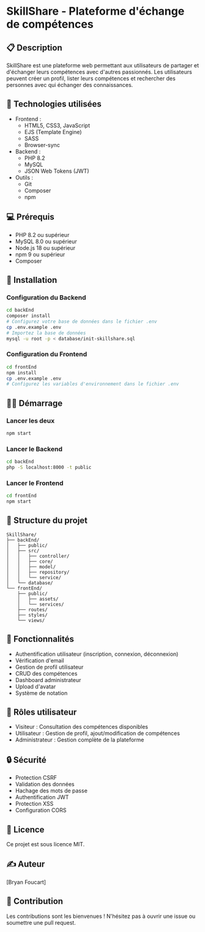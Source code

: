 # SkillShare - Plateforme d'échange de compétences

## 📋 Description

SkillShare est une plateforme web permettant aux utilisateurs de partager et d'échanger leurs compétences avec d'autres passionnés. Les utilisateurs peuvent créer un profil, lister leurs compétences et rechercher des personnes avec qui échanger des connaissances.

## 🚀 Technologies utilisées

- Frontend :
  - HTML5, CSS3, JavaScript
  - EJS (Template Engine)
  - SASS
  - Browser-sync
- Backend :
  - PHP 8.2
  - MySQL
  - JSON Web Tokens (JWT)
- Outils :
  - Git
  - Composer
  - npm

## 💻 Prérequis

- PHP 8.2 ou supérieur
- MySQL 8.0 ou supérieur
- Node.js 18 ou supérieur
- npm 9 ou supérieur
- Composer

## 🔧 Installation

### Configuration du Backend

```bash
cd backEnd
composer install
# Configurez votre base de données dans le fichier .env
cp .env.example .env
# Importez la base de données
mysql -u root -p < database/init-skillshare.sql
```

### Configuration du Frontend

```bash
cd frontEnd
npm install
cp .env.example .env
# Configurez les variables d'environnement dans le fichier .env
```

## 🏃‍♂️ Démarrage

### Lancer les deux

```bash
npm start
```

### Lancer le Backend

```bash
cd backEnd
php -S localhost:8000 -t public
```

### Lancer le Frontend

```bash
cd frontEnd
npm start
```

## 📁 Structure du projet

```
SkillShare/
├── backEnd/
│   ├── public/
│   ├── src/
│   │   ├── controller/
│   │   ├── core/
│   │   ├── model/
│   │   ├── repository/
│   │   └── service/
│   └── database/
└── frontEnd/
    ├── public/
    │   ├── assets/
    │   └── services/
    ├── routes/
    ├── styles/
    └── views/
```

## 🔐 Fonctionnalités

- Authentification utilisateur (inscription, connexion, déconnexion)
- Vérification d'email
- Gestion de profil utilisateur
- CRUD des compétences
- Dashboard administrateur
- Upload d'avatar
- Système de notation

## 👥 Rôles utilisateur

- Visiteur : Consultation des compétences disponibles
- Utilisateur : Gestion de profil, ajout/modification de compétences
- Administrateur : Gestion complète de la plateforme

## 🔒 Sécurité

- Protection CSRF
- Validation des données
- Hachage des mots de passe
- Authentification JWT
- Protection XSS
- Configuration CORS

## 📝 Licence

Ce projet est sous licence MIT.

## ✍️ Auteur

[Bryan Foucart]

## 🤝 Contribution

Les contributions sont les bienvenues ! N'hésitez pas à ouvrir une issue ou soumettre une pull request.
